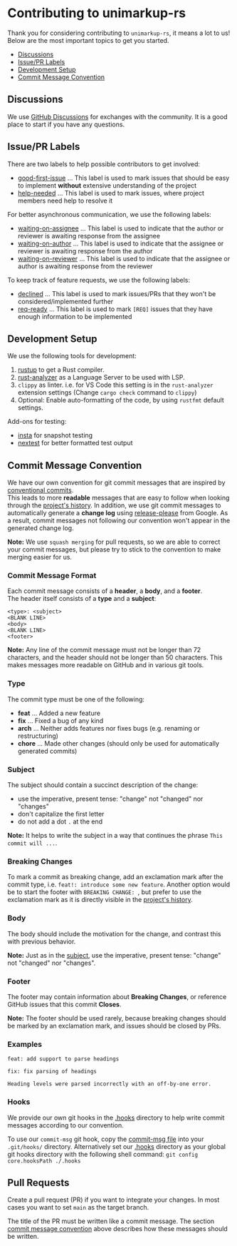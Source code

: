# Contributing to unimarkup-rs

Thank you for considering contributing to `unimarkup-rs`, it means a lot to us!\
Below are the most important topics to get you started.

- [Discussions](#discussions)
- [Issue/PR Labels](#issuepr-labels)
- [Development Setup](#development-setup)
- [Commit Message Convention](#commit-message-convention)

## Discussions

We use [GitHub Discussions](https://github.com/unimarkup/unimarkup-rs/discussions) for exchanges with the community.
It is a good place to start if you have any questions.

## Issue/PR Labels

There are two labels to help possible contributors to get involved:

- [good-first-issue](https://github.com/unimarkup/unimarkup-rs/labels/good-first-issue) ... This label is used to mark issues that should be easy to implement **without** extensive understanding of the project
- [help-needed](https://github.com/unimarkup/unimarkup-rs/labels/help-needed) ... This label is used to mark issues, where project members need help to resolve it

For better asynchronous communication, we use the following labels:

- [waiting-on-assignee](https://github.com/unimarkup/unimarkup-rs/labels/waiting-on-assignee) ... This label is used to indicate that the author or reviewer is awaiting response from the assignee
- [waiting-on-author](https://github.com/unimarkup/unimarkup-rs/labels/waiting-on-author) ... This label is used to indicate that the assignee or reviewer is awaiting response from the author
- [waiting-on-reviewer](https://github.com/unimarkup/unimarkup-rs/labels/waiting-on-reviewer) ... This label is used to indicate that the assignee or author is awaiting response from the reviewer

To keep track of feature requests, we use the following labels:

- [declined](https://github.com/unimarkup/unimarkup-rs/labels/declined) ... This label is used to mark issues/PRs that they won't be considered/implemented further
- [req-ready](https://github.com/unimarkup/unimarkup-rs/labels/req-ready) ... This label is used to mark `[REQ]` issues that they have enough information to be implemented

## Development Setup

We use the following tools for development:

1. [rustup](https://rustup.rs/) to get a Rust compiler.
2. [rust-analyzer](https://github.com/rust-analyzer/rust-analyzer) as a Language Server to be used with LSP.
3. `clippy` as linter. i.e. for VS Code this setting is in the `rust-analyzer` extension settings (Change `cargo check` command to `clippy`)
4. Optional: Enable auto-formatting of the code, by using `rustfmt` default settings.

Add-ons for testing:

- [insta](https://github.com/mitsuhiko/insta) for snapshot testing
- [nextest](https://github.com/nextest-rs/nextest) for better formatted test output

## Commit Message Convention

We have our own convention for git commit messages that are inspired by [conventional commits](https://www.conventionalcommits.org/en/v1.0.0/).\
This leads to more **readable** messages that are easy to follow when looking through the [project's history](https://github.com/unimarkup/unimarkup-rs/commits/main).
In addition, we use git commit messages to automatically generate a **change log** using [release-please](https://github.com/googleapis/release-please) from Google.
As a result, commit messages not following our convention won't appear in the generated change log.

**Note:** We use `squash merging` for pull requests, so we are able to correct your commit messages, but please try to stick to the convention to make merging easier for us.

### Commit Message Format

Each commit message consists of a **header**, a **body**, and a **footer**.\
The header itself consists of a **type** and a **subject**:

~~~
<type>: <subject>
<BLANK LINE>
<body>
<BLANK LINE>
<footer>
~~~

**Note:** Any line of the commit message must not be longer than 72 characters, and the header should not be longer than 50 characters.
This makes messages more readable on GitHub and in various git tools.

### Type

The commit type must be one of the following:

- **feat** ... Added a new feature
- **fix** ... Fixed a bug of any kind
- **arch** ... Neither adds features nor fixes bugs (e.g. renaming or restructuring)
- **chore** ... Made other changes (should only be used for automatically generated commits)

### Subject

The subject should contain a succinct description of the change:

- use the imperative, present tense: "change" not "changed" nor "changes"
- don't capitalize the first letter
- do not add a dot `.` at the end

**Note:** It helps to write the subject in a way that continues the phrase `This commit will ...`.

### Breaking Changes

To mark a commit as breaking change, add an exclamation mark after the commit type, i.e. `feat!: introduce some new feature`.
Another option would be to start the footer with `BREAKING CHANGE: `, but prefer to use the exclamation mark as it is directly visible in the [project's history](https://github.com/unimarkup/unimarkup-rs/commits/main).

### Body

The body should include the motivation for the change, and contrast this with previous behavior.

**Note:** Just as in the [subject](#subject), use the imperative, present tense: "change" not "changed" nor "changes".

### Footer

The footer may contain information about **Breaking Changes**, or reference GitHub issues that this commit **Closes**.

**Note:** The footer should be used rarely, because breaking changes should be marked by an exclamation mark, and issues should be closed by PRs.

### Examples

~~~
feat: add support to parse headings
~~~

~~~
fix: fix parsing of headings

Heading levels were parsed incorrectly with an off-by-one error.
~~~

### Hooks

We provide our own git hooks in the [.hooks](.hooks/) directory to help write commit messages according to our convention.

To use our `commit-msg` git hook, copy the [commit-msg file](.hooks/commit-msg) into your `.git/hooks/` directory.
Alternatively set our [.hooks](.hooks/) directory as your global git hooks directory with the following shell command: 
`git config core.hooksPath ./.hooks`

## Pull Requests

Create a pull request (PR) if you want to integrate your changes.
In most cases you want to set `main` as the target branch.

The title of the PR must be written like a commit message.
The section [commit message convention](#commit-message-convention) above describes how these messages should be written.
